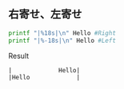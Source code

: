  ## 右寄せ、左寄せ
 ```sh
 printf "|%18s|\n" Hello #Right
 printf "|%-18s|\n" Hello #Left
 ```
 
 Result
 ```
|             Hello|
|Hello             |
 ```
